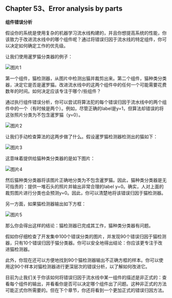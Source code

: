 ## Chapter 53、Error analysis by parts

**组件错误分析**

假设你的系统是使用复杂的机器学习流水线构建的，并且你想提高系统的性能，你该致力于改进流水线中的哪个组件呢？通过将错误归因于流水线的特定组件，你可以决定如何确定工作的优先级。

让我们使用暹罗猫分类器的例子：

![图片1](http://oow6unnib.bkt.clouddn.com/myl-c53-0.jpg)

第一个组件，猫检测器，从图片中检测出猫并裁剪出来。第二个组件，猫种类分类器，决定它是否是暹罗猫。改进流水线中的这两个组件中的任何一个可能需要花费数年的时间。如何决定应该专注于哪个/些组件？

通过执行组件错误分析，你可以尝试将算法犯的每个错误归因于流水线中的两个组件中的一个（有时候是两个）。例如，尽管正确的label是y=1，但算法却错误的将这张照片分类为不包含暹罗猫（y=0）。

![图片2](http://oow6unnib.bkt.clouddn.com/myl-c53-1.jpg)

让我们手动检查算法的这两步做了什么。假设暹罗猫检测器检测出的猫如下：

![图片3](http://oow6unnib.bkt.clouddn.com/myl-c53-2.jpg)

这意味着提供给猫种类分类器的是如下图片：

![图片4](http://oow6unnib.bkt.clouddn.com/myl-c53-3.jpg)

然后猫种类分类器将该图片正确地分类为不包含暹罗猫。因此，猫种类分类器是无可指责的：提供一堆石头的照片并输出非常合理的label y=0。确实，人对上面的裁剪图片进行分类也会预测y=0。因此，你可以清楚地将该错误归因于猫检测器。

另一方面，如果猫检测器输出如下方框：

![图片5](http://oow6unnib.bkt.clouddn.com/myl-c53-4.jpg)

那么你会得出这样的结论：猫检测器已完成其工作，猫种类分类器有问题。

假如你仔细检查了开发集中100个错误分类的图片，并发现90个错误归因于猫检测器，只有10个错误归因于猫分类器。你可以安全地得出结论：你应该更专注于改进猫检测器。

此外，你现在还可以方便地找到90个猫检测器输出不正确方框的样本。你可以使用这90个样本对猫检测器进行更深层次的错误分析，以了解如何改进它。

目前为止我们关于你该如何将错误归因于流水线中某一组件的描述是非正式的：查看每个组件的输出，并看看你是否可以决定哪个组件出了问题。这种非正式的方法可能正式你所需要的。但在下个章节，你还将看到一个更加正式的错误归因方法。



